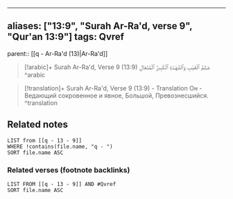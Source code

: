 
---
aliases: ["13:9", "Surah Ar-Ra'd, verse 9", "Qur'an 13:9"]
tags: Qvref
---

parent:: [[q - Ar-Ra'd (13)|Ar-Ra'd]]

> [!arabic]+ Surah Ar-Ra'd, Verse 9 (13:9)
> <span class="quran-arabic">عَـٰلِمُ ٱلْغَيْبِ وَٱلشَّهَـٰدَةِ ٱلْكَبِيرُ ٱلْمُتَعَالِ</span>
^arabic

> [!translation]+ Surah Ar-Ra'd, Verse 9 (13:9) - Translation
> Он - Ведающий сокровенное и явное, Большой, Превознесшийся.
^translation



## Related notes
```dataview
LIST from [[q - 13 - 9]]
WHERE !contains(file.name, "q - ")
SORT file.name ASC
```

### Related verses (footnote backlinks)
```dataview
LIST FROM [[q - 13 - 9]] AND #Qvref
SORT file.name ASC
```

